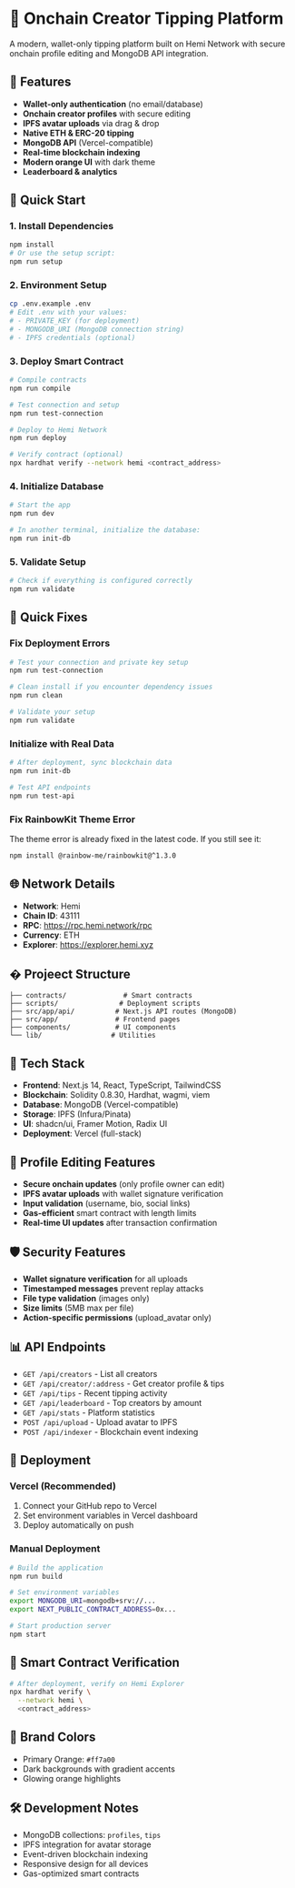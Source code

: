 # 🎯 Onchain Creator Tipping Platform

A modern, wallet-only tipping platform built on Hemi Network with secure onchain profile editing and MongoDB API integration.

## 🚀 Features

- **Wallet-only authentication** (no email/database)
- **Onchain creator profiles** with secure editing
- **IPFS avatar uploads** via drag & drop
- **Native ETH & ERC-20 tipping**
- **MongoDB API** (Vercel-compatible)
- **Real-time blockchain indexing**
- **Modern orange UI** with dark theme
- **Leaderboard & analytics**

## 🔧 Quick Start

### 1. Install Dependencies
```bash
npm install
# Or use the setup script:
npm run setup
```

### 2. Environment Setup
```bash
cp .env.example .env
# Edit .env with your values:
# - PRIVATE_KEY (for deployment)
# - MONGODB_URI (MongoDB connection string)
# - IPFS credentials (optional)
```

### 3. Deploy Smart Contract
```bash
# Compile contracts
npm run compile

# Test connection and setup
npm run test-connection

# Deploy to Hemi Network
npm run deploy

# Verify contract (optional)
npx hardhat verify --network hemi <contract_address>
```

### 4. Initialize Database
```bash
# Start the app
npm run dev

# In another terminal, initialize the database:
npm run init-db
```

### 5. Validate Setup
```bash
# Check if everything is configured correctly
npm run validate
```

## 🚨 Quick Fixes

### Fix Deployment Errors
```bash
# Test your connection and private key setup
npm run test-connection

# Clean install if you encounter dependency issues
npm run clean

# Validate your setup
npm run validate
```

### Initialize with Real Data
```bash
# After deployment, sync blockchain data
npm run init-db

# Test API endpoints
npm run test-api
```

### Fix RainbowKit Theme Error
The theme error is already fixed in the latest code. If you still see it:
```bash
npm install @rainbow-me/rainbowkit@^1.3.0
```

## 🌐 Network Details

- **Network**: Hemi
- **Chain ID**: 43111
- **RPC**: https://rpc.hemi.network/rpc
- **Currency**: ETH
- **Explorer**: https://explorer.hemi.xyz

## � Projeect Structure

```
├── contracts/              # Smart contracts
├── scripts/               # Deployment scripts
├── src/app/api/          # Next.js API routes (MongoDB)
├── src/app/              # Frontend pages
├── components/           # UI components
└── lib/                 # Utilities
```

## 🎨 Tech Stack

- **Frontend**: Next.js 14, React, TypeScript, TailwindCSS
- **Blockchain**: Solidity 0.8.30, Hardhat, wagmi, viem
- **Database**: MongoDB (Vercel-compatible)
- **Storage**: IPFS (Infura/Pinata)
- **UI**: shadcn/ui, Framer Motion, Radix UI
- **Deployment**: Vercel (full-stack)

## 🔐 Profile Editing Features

- **Secure onchain updates** (only profile owner can edit)
- **IPFS avatar uploads** with wallet signature verification
- **Input validation** (username, bio, social links)
- **Gas-efficient** smart contract with length limits
- **Real-time UI updates** after transaction confirmation

## 🛡️ Security Features

- **Wallet signature verification** for all uploads
- **Timestamped messages** prevent replay attacks
- **File type validation** (images only)
- **Size limits** (5MB max per file)
- **Action-specific permissions** (upload_avatar only)

## 📊 API Endpoints

- `GET /api/creators` - List all creators
- `GET /api/creator/:address` - Get creator profile & tips
- `GET /api/tips` - Recent tipping activity
- `GET /api/leaderboard` - Top creators by amount
- `GET /api/stats` - Platform statistics
- `POST /api/upload` - Upload avatar to IPFS
- `POST /api/indexer` - Blockchain event indexing

## 🚀 Deployment

### Vercel (Recommended)
1. Connect your GitHub repo to Vercel
2. Set environment variables in Vercel dashboard
3. Deploy automatically on push

### Manual Deployment
```bash
# Build the application
npm run build

# Set environment variables
export MONGODB_URI=mongodb+srv://...
export NEXT_PUBLIC_CONTRACT_ADDRESS=0x...

# Start production server
npm start
```

## 🔧 Smart Contract Verification

```bash
# After deployment, verify on Hemi Explorer
npx hardhat verify \
  --network hemi \
  <contract_address>
```

## 🎯 Brand Colors

- Primary Orange: `#ff7a00`
- Dark backgrounds with gradient accents
- Glowing orange highlights

## 🛠️ Development Notes

- MongoDB collections: `profiles`, `tips`
- IPFS integration for avatar storage
- Event-driven blockchain indexing
- Responsive design for all devices
- Gas-optimized smart contracts